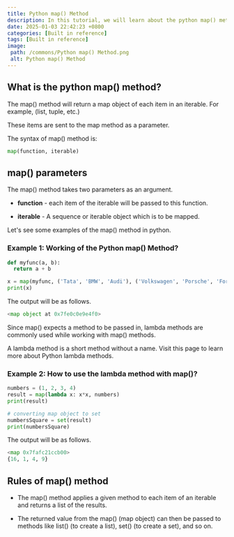 ```yaml
---
title: Python map() Method
description: In this tutorial, we will learn about the python map() method and its uses with examples.
date: 2025-01-03 22:42:23 +0800
categories: [Built in reference]
tags: [Built in reference]
image:
 path: /commons/Python map() Method.png
 alt: Python map() Method
---
```


## What is the python map() method?

The map() method will return a map object of each item in an iterable. For example, (list, tuple, etc.)

These items are sent to the map method as a parameter.

The syntax of map() method is:

```python
map(function, iterable)

```

<script type="text/javascript">
	atOptions = {
		'key' : '98858c4e91885e00ea9926beee01c03e',
		'format' : 'iframe',
		'height' : 90,
		'width' : 728,
		'params' : {}
	};
</script>
<script type="text/javascript" src="//www.highperformanceformat.com/98858c4e91885e00ea9926beee01c03e/invoke.js"></script>
## map() parameters

The map() method takes two parameters as an argument.

* **function** \- each item of the iterable will be passed to this function.  
<script type="text/javascript">
	atOptions = {
		'key' : '98858c4e91885e00ea9926beee01c03e',
		'format' : 'iframe',
		'height' : 90,
		'width' : 728,
		'params' : {}
	};
</script>
<script type="text/javascript" src="//www.highperformanceformat.com/98858c4e91885e00ea9926beee01c03e/invoke.js"></script>
* **iterable** \- A sequence or iterable object which is to be mapped.

Let's see some examples of the map() method in python.

### Example 1: Working of the Python map() Method?

```python
def myfunc(a, b):
  return a + b

x = map(myfunc, ('Tata', 'BMW', 'Audi'), ('Volkswagen', 'Porsche', 'Ford'))
print(x)

```

The output will be as follows.

```python
<map object at 0x7fe0c0e9e4f0>

```

<script type="text/javascript">
	atOptions = {
		'key' : '98858c4e91885e00ea9926beee01c03e',
		'format' : 'iframe',
		'height' : 90,
		'width' : 728,
		'params' : {}
	};
</script>
<script type="text/javascript" src="//www.highperformanceformat.com/98858c4e91885e00ea9926beee01c03e/invoke.js"></script>
Since map() expects a method to be passed in, lambda methods are commonly used while working with map() methods.

A lambda method is a short method without a name. Visit this page to learn more about Python lambda methods.

### Example 2: How to use the lambda method with map()?

```python
numbers = (1, 2, 3, 4)
result = map(lambda x: x*x, numbers)
print(result)

# converting map object to set
numbersSquare = set(result)
print(numbersSquare)

```

The output will be as follows.

```python
<map 0x7fafc21ccb00>
{16, 1, 4, 9}

```

## Rules of map() method

* The map() method applies a given method to each item of an iterable and returns a list of the results.  
    
* The returned value from the map() (map object) can then be passed to methods like list() (to create a list), set() (to create a set), and so on.